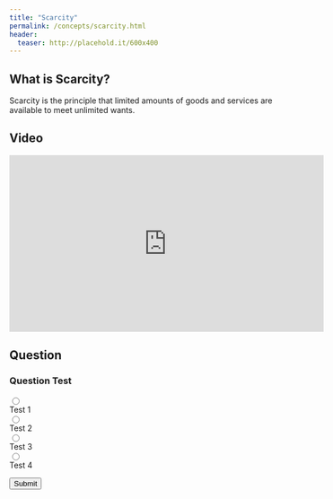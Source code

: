 ```yaml
---
title: "Scarcity"
permalink: /concepts/scarcity.html
header:
  teaser: http://placehold.it/600x400
---
```


## What is Scarcity?
Scarcity is the principle that limited amounts of goods and services are available to meet unlimited wants.

## Video

<iframe width="560" height="315" src="https://www.youtube-nocookie.com/embed/mRSBjFkbH0I?rel=0&showinfo=0" frameborder="0" allow="autoplay; encrypted-media" allowfullscreen></iframe>

## Question

### Question Test

<form class="form">
  <div><div class="radio-container"><input class="radio" type="radio" name="choice" id="0" value="0"></div><label for="0">Test 1</label></div>
  <div><div class="radio-container"><input class="radio" type="radio" name="choice" id="1" value="1"></div><label for="1">Test 2</label></div>
  <div><div class="radio-container"><input class="radio" type="radio" name="choice" id="2" value="2"></div><label for="2">Test 3</label></div>
  <div><div class="radio-container"><input class="radio" type="radio" name="choice" id="3" value="3"></div><label for="3">Test 4</label></div>
</form>

<button class="btn btn--info btn--large" id="btn" type="button" onclick="submitAnswer()">Submit</button>
<p id="message"></p>

<script>
function submitAnswer() {
  var radios = document.getElementsByName("choice");
  var len = radios.length;
  var checked = false;
  var userAnswer;
  var msg = document.getElementById("message");
  var btn = document.getElementById("btn");
  var disabled = document.createAttribute("disabled");
  
  for(i = 0; i < len; i++) {
     if(radios[i].checked) {
       checked = true;
       userAnswer = radios[i].value;
     }
  } 
  if(!checked) {
    msg.className = "notice--info";
    btn.setAttributeNode(disabled);
    msg.innerHTML = "Please select an answer.";
  }
  else if(userAnswer === "1") {
    msg.className = "notice--success";
    btn.setAttributeNode(disabled);
    msg.innerHTML = "Correct!";
  }
  else {
    msg.className = "notice--danger";
    btn.setAttributeNode(disabled);
    msg.innerHTML = "Incorrect.";
  }
  setTimeout(function() {
    msg.innerHTML = "";
    msg.className = "";
    btn.removeAttribute("disabled");
  }, 3000 );
}
</script>

